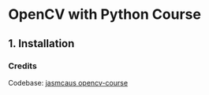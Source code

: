 # OpenCV with Python Course
## 1. Installation

### Credits

Codebase: [jasmcaus opencv-course](https://github.com/jasmcaus/opencv-course)

